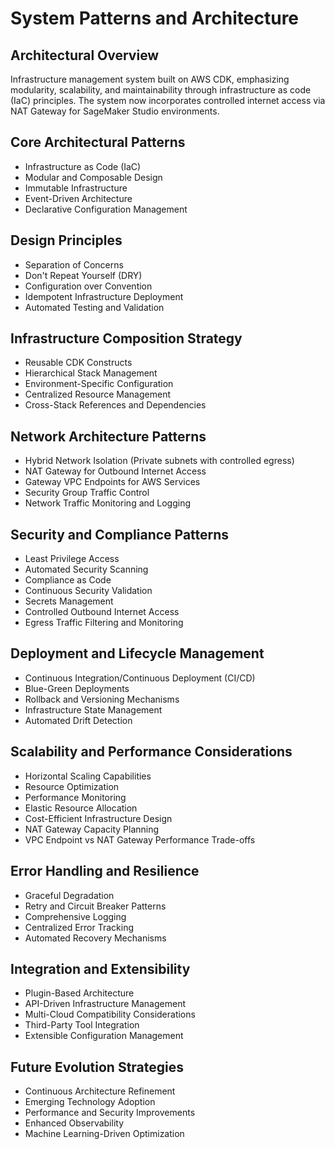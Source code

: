 # System Patterns and Architecture

## Architectural Overview
Infrastructure management system built on AWS CDK, emphasizing modularity, scalability, and maintainability through infrastructure as code (IaC) principles. The system now incorporates controlled internet access via NAT Gateway for SageMaker Studio environments.

## Core Architectural Patterns
- Infrastructure as Code (IaC)
- Modular and Composable Design
- Immutable Infrastructure
- Event-Driven Architecture
- Declarative Configuration Management

## Design Principles
- Separation of Concerns
- Don't Repeat Yourself (DRY)
- Configuration over Convention
- Idempotent Infrastructure Deployment
- Automated Testing and Validation

## Infrastructure Composition Strategy
- Reusable CDK Constructs
- Hierarchical Stack Management
- Environment-Specific Configuration
- Centralized Resource Management
- Cross-Stack References and Dependencies

## Network Architecture Patterns
- Hybrid Network Isolation (Private subnets with controlled egress)
- NAT Gateway for Outbound Internet Access
- Gateway VPC Endpoints for AWS Services
- Security Group Traffic Control
- Network Traffic Monitoring and Logging

## Security and Compliance Patterns
- Least Privilege Access
- Automated Security Scanning
- Compliance as Code
- Continuous Security Validation
- Secrets Management
- Controlled Outbound Internet Access
- Egress Traffic Filtering and Monitoring

## Deployment and Lifecycle Management
- Continuous Integration/Continuous Deployment (CI/CD)
- Blue-Green Deployments
- Rollback and Versioning Mechanisms
- Infrastructure State Management
- Automated Drift Detection

## Scalability and Performance Considerations
- Horizontal Scaling Capabilities
- Resource Optimization
- Performance Monitoring
- Elastic Resource Allocation
- Cost-Efficient Infrastructure Design
- NAT Gateway Capacity Planning
- VPC Endpoint vs NAT Gateway Performance Trade-offs

## Error Handling and Resilience
- Graceful Degradation
- Retry and Circuit Breaker Patterns
- Comprehensive Logging
- Centralized Error Tracking
- Automated Recovery Mechanisms

## Integration and Extensibility
- Plugin-Based Architecture
- API-Driven Infrastructure Management
- Multi-Cloud Compatibility Considerations
- Third-Party Tool Integration
- Extensible Configuration Management

## Future Evolution Strategies
- Continuous Architecture Refinement
- Emerging Technology Adoption
- Performance and Security Improvements
- Enhanced Observability
- Machine Learning-Driven Optimization
